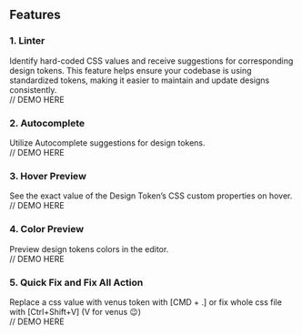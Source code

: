 ## Features
### 1. Linter
Identify hard-coded CSS values and receive suggestions for corresponding design tokens. This feature helps ensure your codebase is using standardized tokens, making it easier to maintain and update designs consistently.<br/>
// DEMO HERE

### 2. Autocomplete
Utilize Autocomplete suggestions for design tokens.</br>
// DEMO HERE

### 3. Hover Preview
See the exact value of the Design Token’s CSS custom properties on hover.</br>
// DEMO HERE

### 4. Color Preview
Preview design tokens colors in the editor.</br>
// DEMO HERE

### 5. Quick Fix and Fix All Action
Replace a css value with venus token with [CMD + .] or fix whole css file with [Ctrl+Shift+V] (V for venus 😉) </br>
// DEMO HERE